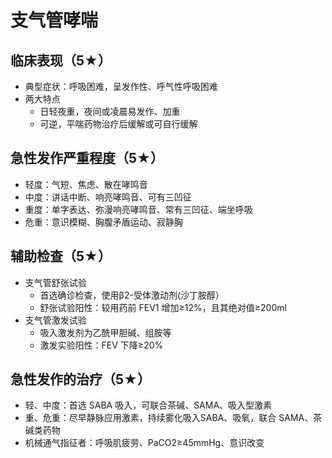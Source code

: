 
# 支气管哮喘
## 临床表现（5★）
- 典型症状：呼吸困难，呈发作性、呼气性呼吸困难
- 两大特点
  - 日轻夜重，夜间或凌晨易发作、加重
  - 可逆，平喘药物治疗后缓解或可自行缓解
## 急性发作严重程度（5★）
- 轻度：气短、焦虑、散在哮鸣音
- 中度：讲话中断、响亮哮鸣音、可有三凹征
- 重度：单字表达、弥漫响亮哮鸣音、常有三凹征、端坐呼吸
- 危重：意识模糊、胸腹矛盾运动、寂静胸
## 辅助检查（5★）
- 支气管舒张试验
  - 首选确诊检查，使用β2-受体激动剂(沙丁胺醇）
  - 舒张试验阳性：较用药前 FEV1 增加≥12%，且其绝对值≥200ml
- 支气管激发试验
  - 吸入激发剂为乙酰甲胆碱、组胺等
  - 激发实验阳性：FEV 下降≥20%
## 急性发作的治疗（5★）
- 轻、中度：首选 SABA 吸入，可联合茶碱、SAMA、吸入型激素
- 重、危重：尽早静脉应用激素，持续雾化吸入SABA、吸氧，联合 SAMA、茶碱类药物
- 机械通气指征者：呼吸肌疲劳、PaCO2≥45mmHg、意识改变


